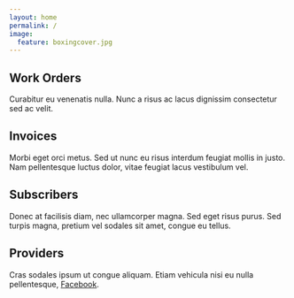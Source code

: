 ```yaml
---
layout: home
permalink: /
image:
  feature: boxingcover.jpg
---
```


<div class="tiles">

<div class="tile">
  <h2 class="post-title">Work Orders</h2>
  <p class="post-excerpt">Curabitur eu venenatis nulla. Nunc a risus ac lacus dignissim consectetur sed ac velit.</p>
</div><!-- /.tile -->

<div class="tile">
  <h2 class="post-title">Invoices</h2>
  <p class="post-excerpt">Morbi eget orci metus. Sed ut nunc eu risus interdum feugiat mollis in justo. Nam pellentesque luctus dolor, vitae feugiat lacus vestibulum vel.</p>
</div><!-- /.tile -->

<div class="tile">
  <h2 class="post-title">Subscribers</h2>
  <p class="post-excerpt">Donec at facilisis diam, nec ullamcorper magna. Sed eget risus purus. Sed turpis magna, pretium vel sodales sit amet, congue eu tellus.</p>
</div><!-- /.tile -->

<div class="tile">
  <h2 class="post-title">Providers</h2>
  <p class="post-excerpt">Cras sodales ipsum ut congue aliquam. Etiam vehicula nisi eu nulla pellentesque, <a href="https://www.facebook.com/">Facebook</a>.</p>
</div><!-- /.tile -->

</div><!-- /.tiles -->